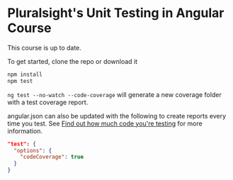 # Pluralsight's Unit Testing in Angular Course
This course is up to date.

To get started, clone the repo or download it

```bash
npm install
npm test
```

`ng test --no-watch --code-coverage` will generate a new coverage folder with a test coverage report.

angular.json can also be updated with the following to create reports every time you test. See [Find out how much code you're testing](https://angular.io/guide/testing-code-coverage) for more information.

```json
"test": {
  "options": {
    "codeCoverage": true
  }
}
```
